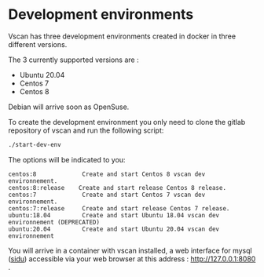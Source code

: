# Development environments

Vscan has three development environments created in docker in three different versions.

The 3 currently supported versions are :

* Ubuntu 20.04
* Centos 7
* Centos 8

Debian will arrive soon as OpenSuse.

To create the development environment you only need to clone the gitlab repository of vscan and run the following script:

```bash
./start-dev-env
```
The options will be indicated to you:

```
centos:8             Create and start Centos 8 vscan dev environnement.
centos:8:release	Create and start release Centos 8 release.
centos:7             Create and start Centos 7 vscan dev environnement.
centos:7:release     Create and start release Centos 7 release.
ubuntu:18.04         Create and start Ubuntu 18.04 vscan dev environnement (DEPRECATED)
ubuntu:20.04         Create and start Ubuntu 20.04 vscan dev environnement
```

You will arrive in a container with vscan installed, a web interface for mysql ([sidu](https://sourceforge.net/projects/sidu/)) accessible via your web browser at this address : http://127.0.0.1:8080 .
